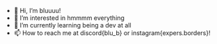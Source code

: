 - 👋 Hi, I’m bluuuu!
- 👀 I’m interested in hmmmm everything
- 🌱 I’m currently learning being a dev at all
- 📫 How to reach me at discord{blu_b} or instagram{expers.borders}!

<!---
blusdevfiles/blusdevfiles is a ✨ special ✨ repository because its `README.md` (this file) appears on your GitHub profile.
You can click the Preview link to take a look at your changes.
--->
